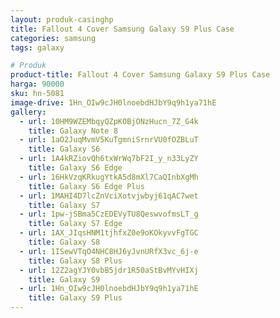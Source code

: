 ```yaml
---
layout: produk-casinghp
title: Fallout 4 Cover Samsung Galaxy S9 Plus Case
categories: samsung
tags: galaxy

# Produk
product-title: Fallout 4 Cover Samsung Galaxy S9 Plus Case
harga: 90000
sku: hn-5081
image-drive: 1Hn_OIw9cJH0lnoebdHJbY9q9h1ya71hE
gallery:
  - url: 10HM9WZEMbqyQZpKOBjONzHucn_7Z_G4k
    title: Galaxy Note 8
  - url: 1aO2JuqMvmV5KuTgmniSrnrVU0fOZBLuT
    title: Galaxy S6
  - url: 1A4kRZiovQh6txWrWq7bF2I_y_n33LyZY
    title: Galaxy S6 Edge
  - url: 16HkVzqKRkugYtkA5d8mXl7CaQInbXgMh
    title: Galaxy S6 Edge Plus
  - url: 1MAHI4D7lcZnVciXotvjwbyj61qAC7wet
    title: Galaxy S7
  - url: 1pw-jSBma5CzEDEVyTU8QeswvofmsLT_g
    title: Galaxy S7 Edge
  - url: 1AX_JIqsHNM1tjhfxZ0e9oKOkyvvFgTGC
    title: Galaxy S8
  - url: 1ISewVTqO4NHC8HJ6yJvnURfX3vc_6j-e
    title: Galaxy S8 Plus
  - url: 12Z2agYJY0vbB5jdr1R50aStBvMYvHIXj
    title: Galaxy S9
  - url: 1Hn_OIw9cJH0lnoebdHJbY9q9h1ya71hE
    title: Galaxy S9 Plus
---
```

